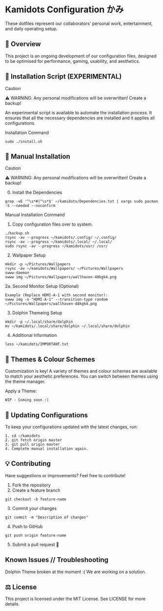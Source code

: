 # Kamidots Configuration かみ

These dotfiles represent our collaborators' personal work, entertainment, and daily operating setup.

## 📌 Overview

This project is an ongoing development of our configuration files, designed to be optimised for performance, gaming, usability, and aesthetics.

## 🚀 Installation Script (EXPERIMENTAL)
> [!CAUTION]
> ⚠️ WARNING: Any personal modifications will be overwritten! Create a backup!

An experimental script is available to automate the installation process. It ensures that all the necessary dependencies are installed and it applies all configurations.

Installation Command
```
sudo ./install.sh
```

## 🔧 Manual Installation
> [!CAUTION]
> ⚠️ WARNING: Any personal modifications will be overwritten!  Create a backup!

0. Install the Dependencies
```
grep -vE '^\s*#|^\s*$' ~/kamidots/Dependencies.txt | xargs sudo pacman -S --needed --noconfirm
```

Manual Installation Command
1. Copy configuration files over to system.
```
./backup.sh
rsync -av --progress ~/kamidots/.config/ ~/.config/
rsync -av --progress ~/kamidots/.local/ ~/.local/
sudo rsync -av --progress ~/kamidots/usr/ /usr/
```

2. Wallpaper Setup
```
mkdir -p ~/Pictures/Wallpapers
rsync -av ~/kamidots/Wallpapers/ ~/Pictures/Wallpapers
swww-daemon
swww img ~/Pictures/Wallpapers/wallhaven-48kgk4.png
```
2a. Second Monitor Setup (Optional)
```
Example (Replace HDMI-A-1 with second monitor):
swww img -o "HDMI-A-1" --transition-type random ~/Pictures/Wallpapers/wallhaven-48kgk4.png
```

3. Dolphin Themeing Setup
```
mkdir -p ~/.local/share/dolphin
mv ~/kamidots/.local/share/dolphin ~/.local/share/dolphin
```

4. Additional Information
```
less ~/kamidots/IMPORTANT.txt
```
## 🎨 Themes & Colour Schemes

Customization is key! A variety of themes and colour schemes are available to match your aesthetic preferences. You can switch between themes using the theme manager.

Apply a Theme:
```
WIP - Coming soon :)
```

## 🔄 Updating Configurations

To keep your configurations updated with the latest changes, run:
```
1. cd ~/kamidots
2. git fetch origin master
3. git pull origin master
4. Complete manual installation again.
```
## 💡 Contributing

Have suggestions or improvements? Feel free to contribute!

1. Fork the repository
2. Create a feature branch
```
git checkout -b feature-name
```
3. Commit your changes
```
git commit -m "Description of changes"
```
4. Push to GitHub
```
git push origin feature-name
```
5. Submit a pull request 🎉

## Known Issues // Troubleshooting
Dolphin Theme broken at the moment :( We are working on a solution.

## ⚖️ License

This project is licensed under the MIT License. See LICENSE for more details.


